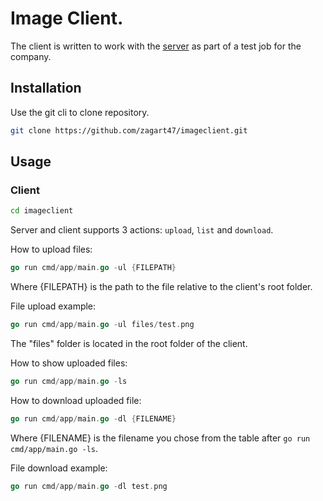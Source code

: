 # Image Client.

The client is written to work with the [server](https://github.com/zagart47/imageserver) as part of a test job for the company.

## Installation

Use the git cli to clone repository.

```bash
git clone https://github.com/zagart47/imageclient.git
```

## Usage

### Client
```bash
cd imageclient
```

Server and client supports 3 actions:
```upload```, ```list``` and ```download```.

How to upload files:
```go
go run cmd/app/main.go -ul {FILEPATH}
```
Where {FILEPATH} is the path to the file relative to the client's root folder.

File upload example:
```go
go run cmd/app/main.go -ul files/test.png
```
The "files" folder is located in the root folder of the client.

How to show uploaded files:
```go
go run cmd/app/main.go -ls
```


How to download uploaded file:
```go
go run cmd/app/main.go -dl {FILENAME}
```
Where {FILENAME} is the filename you chose from the table after ```go run cmd/app/main.go -ls```.

File download example:
```go
go run cmd/app/main.go -dl test.png
```
